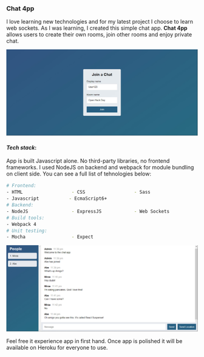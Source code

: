 ### Chat 4pp

I love learning new technologies and for my latest project I choose to learn web sockets. As I was learning, I created this
simple chat app. **Chat 4pp** allows users to create their own rooms, join other rooms and enjoy private chat.

![](Resources/img/join.jpg)

#### *Tech stack*:

App is built Javascript alone. No third-party libraries, no frontend frameworks. 
I used NodeJS on backend and webpack for module bundling on client side. You can see a full list of tehnologies below:

``` bash
# Frontend:
- HTML                  - CSS                  - Sass  
- Javascript           - EcmaScript6+
# Backend: 
- NodeJS                - ExpressJS            - Web Sockets
# Build tools:         
- Webpack 4    
# Unit testing:           
- Mocha                 - Expect   
``` 
![](Resources/img/chat.jpg)

Feel free it experience app in first hand. Once app is polished it will be available on Heroku for everyone to use.
